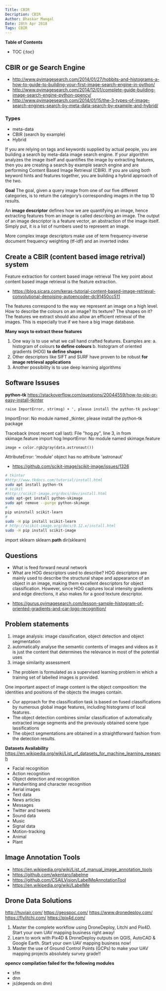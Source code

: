 ```yaml
---
Title: CBIR
Decription: CBIR
Author: Bhaskar Mangal
Date: 28th Apr 2018
Tags: CBIR
---
```


**Table of Contents**
* TOC
{:toc}


## CBIR or ge Search Engine

* http://www.pyimagesearch.com/2014/01/27/hobbits-and-histograms-a-how-to-guide-to-building-your-first-image-search-engine-in-python/
* http://www.pyimagesearch.com/2014/12/01/complete-guide-building-image-search-engine-python-opencv/
* http://www.pyimagesearch.com/2014/01/15/the-3-types-of-image-search-engines-search-by-meta-data-search-by-example-and-hybrid/

### Types
* meta-data
* CBIR (search by example)
* Hybrid

If you are relying on tags and keywords supplied by actual people, you are building a search by meta-data image search engine. If your algorithm analyzes the image itself and quantifies the image by extracting features, then you are creating a search by example search engine and are performing Content Based Image Retrieval (CBIR). If you are using both keyword hints and features together, you are building a hybrid approach of the two.

**Goal**
The goal, given a query image from one of our five different categories, is to return the category’s corresponding images in the top 10 results.

An **image descriptor** defines how we are quantifying an image, hence extracting features from an image is called describing an image. The output of an image descriptor is a feature vector, an abstraction of the image itself. Simply put, it is a list of numbers used to represent an image.

More complex image descriptors make use of term frequency-inverse document frequency weighting (tf-idf) and an inverted index

## Create a CBIR (content based image retrival) system
Feature extraction for content based image retrieval
The key point about content based image retrieval is the feature extraction.

- https://blog.sicara.com/keras-tutorial-content-based-image-retrieval-convolutional-denoising-autoencoder-dc91450cc511

The features correspond to the way we represent an image on a high level. How to describe the colours on an image? Its texture? The shapes on it? The features we extract should also allow an efficient retrieval of the images. This is especially true if we have a big image database.

**Many ways to extract these features**
1. One way is to use what we call hand crafted features. Examples are:
	a. histogram of colours **to define colours**
	b. histogram of oriented gradients (HOG) **to define shapes**
2. Other descriptors like SIFT and SURF have proven to be robust **for image retrieval applications**
3. Another possibility is to use deep learning algorithms




## Software Issuses
**python-tk**
https://stackoverflow.com/questions/20044559/how-to-pip-or-easy-install-tkinter

    raise ImportError, str(msg) + ', please install the python-tk package'
ImportError: No module named _tkinter, please install the python-tk package


Traceback (most recent call last):
  File "hog.py", line 3, in <module>
    from skimage.feature import hog
ImportError: No module named skimage.feature

    image = color.rgb2gray(data.astronaut())
AttributeError: 'module' object has no attribute 'astronaut'
- https://github.com/scikit-image/scikit-image/issues/1326


```bash
# tkinter
#http://www.tkdocs.com/tutorial/install.html
sudo apt install python-tk
# scikit
#http://scikit-image.org/docs/dev/install.html
sudo apt-get install python-skimage
sudo apt remove --purge python-skimage
#
pip uninstall scikit-learn
#
sudo -H pip install scikit-learn
# http://scikit-image.org/docs/0.12.x/install.html
sudo -H pip install scikit-image
```

import sklearn
sklearn.__path__
dir(sklearn)

## Questions
* What is feed forward neural network
* What are HOG descriptors used to describe?
HOG descriptors are mainly used to describe the structural shape and appearance of an object in an image, making them excellent descriptors for object classification. However, since HOG captures local intensity gradients and edge directions, it also makes for a good texture descriptor.
- https://gurus.pyimagesearch.com/lesson-sample-histogram-of-oriented-gradients-and-car-logo-recognition/

## Problem statements
1. image analysis: image classification, object detection and object segmentation
2. automatically analyse the semantic contents of images and videos as it is just the content that determines the relevance in most of the potential uses
3.  image similarity assessment

- The problem is formulated as a supervised learning problem in which a training set of labelled images is provided.

One important aspect of image content is the object composition: the identities and positions of the objects the images contain.

* Our approach for the classification task is based on fused classifications by numerous global image features, including histograms of local features.
* The object detection combines similar classification of automatically extracted image segments and the previously obtained scene type lassifications
* The object segmentations are obtained in a straightforward fashion from the detection results.


**Datasets Availability**
https://en.wikipedia.org/wiki/List_of_datasets_for_machine_learning_research

- Facial recognition
- Action recognition
- Object detection and recognition
- Handwriting and character recognition
- Aerial images
- Text data
- News articles
- Messages
- Twitter and tweets
- Sound data
- Music
- Signal data
- Motion-tracking
- Animal
- Plant

## Image Annotation Tools
* https://en.wikipedia.org/wiki/List_of_manual_image_annotation_tools
* https://github.com/wkentaro/labelme
* https://github.com/CSAILVision/LabelMeAnnotationTool
* https://en.wikipedia.org/wiki/LabelMe

## Drone Data Solutions
http://huviair.com/
https://geospoc.com/
https://www.dronedeploy.com/
https://flylitchi.com/
https://pix4d.com/


1. Master the complete workflow using DroneDeploy, Litchi and Pix4D. Start your own UAV mapping business right away!
2. Learn to work with Pix4D & DroneDeploy outputs on QGIS, AutoCAD & Google Earth. Start your own UAV mapping business now!
3. Master the use of Ground Control Points (GCPs) to make your UAV mapping projects absolutely survey grade!!

**opencv compilation failed for the following modules**
- sfm
- dnn
- js(depends on dnn)